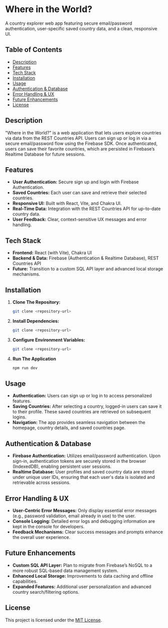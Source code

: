 # Where in the World?

A country explorer web app featuring secure email/password authentication, user-specific saved country data, and a clean, responsive UI.

## Table of Contents

- [Description](#description)
- [Features](#features)
- [Tech Stack](#tech-stack)
- [Installation](#installation)
- [Usage](#usage)
- [Authentication & Database](#authentication--database)
- [Error Handling & UX](#error-handling--ux)
- [Future Enhancements](#future-enhancements)
- [License](#license)

## Description

"Where in the World?" is a web application that lets users explore countries via data from the REST Countries API. Users can sign up or log in via a secure email/password flow using the Firebase SDK. Once authenticated, users can save their favorite countries, which are persisted in Firebase’s Realtime Database for future sessions.

## Features

- **User Authentication:** Secure sign up and login with Firebase Authentication.
- **Saved Countries:** Each user can save and retrieve their selected countries.
- **Responsive UI:** Built with React, Vite, and Chakra UI.
- **Real-Time Data:** Integration with the REST Countries API for up-to-date country data.
- **User Feedback:** Clear, context-sensitive UX messages and error handling.

## Tech Stack

- **Frontend:** React (with Vite), Chakra UI
- **Backend & Data:** Firebase (Authentication & Realtime Database), REST Countries API
- **Future:** Transition to a custom SQL API layer and advanced local storage mechanisms.

## Installation

1. **Clone The Repository:**
   ```bash
   git clone <repository-url>
2. **Install Dependencies:**
   ```bash
   git clone <repository-url>
3. **Configure Environment Variables:**
   ```bash
   git clone <repository-url>
4. **Run The Application**
    ```bash
    npm run dev

## Usage

- **Authentication:** Users can sign up or log in to access personalized features.
- **Saving Countries:** After selecting a country, logged-in users can save it to their profile. These saved countries are retrieved on subsequent logins.
- **Navigation:** The app provides seamless navigation between the homepage, country details, and saved countries page.

## Authentication & Database

- **Firebase Authentication:** Utilizes email/password authentication. Upon sign-in, authentication tokens are securely stored in the browser (IndexedDB), enabling persistent user sessions.
- **Realtime Database:** User profiles and saved country data are stored under unique user IDs, ensuring that each user's data is isolated and retrievable across sessions.

## Error Handling & UX

- **User-Centric Error Messages:** Only display essential error messages (e.g., password validation, email already in use) to the user.
- **Console Logging:** Detailed error logs and debugging information are kept in the console for developers.
- **Feedback Mechanisms:** Clear success messages and prompts enhance the overall user experience.

## Future Enhancements

- **Custom SQL API Layer:** Plan to migrate from Firebase’s NoSQL to a more robust SQL-based data management system.
- **Enhanced Local Storage:** Improvements to data caching and offline capabilities.
- **Expanded Features:** Additional user personalization and advanced country search/filtering options.

## License

This project is licensed under the [MIT License](LICENSE).
